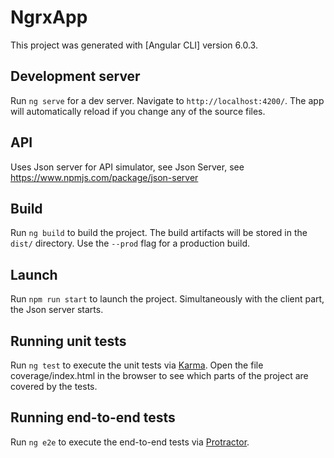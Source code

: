 # NgrxApp

This project was generated with [Angular CLI] version 6.0.3.

## Development server

Run `ng serve` for a dev server. Navigate to `http://localhost:4200/`. The app will automatically reload if you change any of the source files.

## API
Uses Json server for API simulator, see Json Server, see https://www.npmjs.com/package/json-server

## Build

Run `ng build` to build the project. The build artifacts will be stored in the `dist/` directory. Use the `--prod` flag for a production build.

## Launch
Run `npm run start` to launch the project. Simultaneously with the client part, the Json server starts.

## Running unit tests

Run `ng test` to execute the unit tests via [Karma](https://karma-runner.github.io).
Open the file coverage/index.html in the browser to see which parts of the project are covered by the tests.

## Running end-to-end tests

Run `ng e2e` to execute the end-to-end tests via [Protractor](http://www.protractortest.org/).
